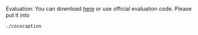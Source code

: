 Evaluation: You can download [here](https://pan.baidu.com/s/1QIgTKi8r18VqY9Z7i31ITQ?pwd=6826) or use official evaluation code.
 Please put it into
```
./cococaption
```
